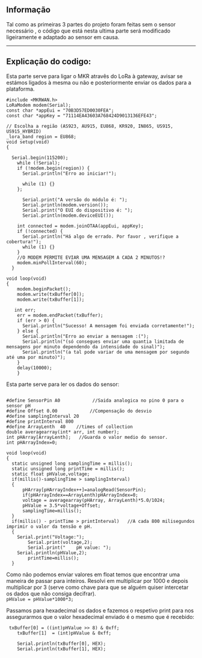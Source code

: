 ## Informação
Tal como as primeiras 3 partes do projeto foram feitas sem o sensor necessário , o código que está nesta ultima parte será modificado ligeiramente e adaptado ao sensor em causa.
________________________________

## Explicação do codigo:
Esta parte serve para ligar  o MKR atravês do LoRa à gateway, avisar se estámos ligados à mesma ou não e posteriormente enviar os dados para a plataforma.
```
#include <MKRWAN.h> 
LoRaModem modem(Serial);
const char *appEui = "70B3D57ED0030FEA";
const char *appKey = "71114EA43603A768424D9013136EFE43";
   
// Escolha a região (AS923, AU915, EU868, KR920, IN865, US915, US915_HYBRID)
_lora_band region = EU868;
void setup(void)
{

  Serial.begin(115200);
    while (!Serial);
    if (!modem.begin(region)) {
      Serial.println("Erro ao iniciar!");
     
      while (1) {}
    };
   
      Serial.print("A versão do módulo é: ");
      Serial.println(modem.version());
      Serial.print("O EUI do dispositivo é: ");
      Serial.println(modem.deviceEUI());
   
    int connected = modem.joinOTAA(appEui, appKey);
    if (!connected) {
      Serial.println("Há algo de errado. Por favor , verifique a cobertura!");
      while (1) {}
    }
    //O MODEM PERMITE EVIAR UMA MENSAGEM A CADA 2 MINUTOS!?
    modem.minPollInterval(60);
  }
   
void loop(void)
{  
    modem.beginPacket();
    modem.write(txBuffer[0]);
    modem.write(txBuffer[1]);
  
   int err;
    err = modem.endPacket(txBuffer);
    if (err > 0) {
      Serial.println("Sucesso! A mensagem foi enviada corretamente!");
    } else {
      Serial.println("Erro ao enviar a mensagem :(");
      Serial.println("(só consegues enviar uma quantia limitada de mensagens por minuto dependendo da intensidade do sinal)");
      Serial.println("(a tal pode variar de uma mensagem por segundo até uma por minuto)");
    }
    delay(10000);
    }
```
Esta parte serve para ler os dados do sensor:
```

#define SensorPin A0            //Saida analogica no pino 0 para o sensor pH
#define Offset 0.00            //Compensação do desvio
#define samplingInterval 20
#define printInterval 800
#define ArrayLenth  40    //times of collection
double averagearray(int* arr, int number);
int pHArray[ArrayLenth];   //Guarda o valor medio do sensor.
int pHArrayIndex=0;

void loop(void)
{
  static unsigned long samplingTime = millis();
  static unsigned long printTime = millis();
  static float pHValue,voltage;
  if(millis()-samplingTime > samplingInterval)
  {
      pHArray[pHArrayIndex++]=analogRead(SensorPin);
      if(pHArrayIndex==ArrayLenth)pHArrayIndex=0;
      voltage = averagearray(pHArray, ArrayLenth)*5.0/1024;
      pHValue = 3.5*voltage+Offset;
      samplingTime=millis();
  }
  if(millis() - printTime > printInterval)   //A cada 800 milisegundos imprimir o valor da tensão e pH.
  {
    Serial.print("Voltage:");
        Serial.print(voltage,2);
        Serial.print("    pH value: ");
    Serial.println(pHValue,2);
        printTime=millis();
  }
```
Como não podemos enviar valores em float temos que encontrar uma maneira de passar para inteiros. Resolvi em multiplicar por 1000 e depois multiplicar por 3 (serve como chave para que se alguém quiser intercetar os dados que não consiga decifrar).   
`pHValue = pHValue*1000*3;`

Passamos para hexadecimal os dados e fazemos o respetivo print para nos assegurarmos que o valor hexadecimal enviado é o mesmo que é recebido:    
```
 txBuffer[0] = ((int)pHValue >> 8) & 0xff;
    txBuffer[1]  = (int)pHValue & 0xff;

    Serial.println(txBuffer[0], HEX);
    Serial.println(txBuffer[1], HEX);
    

```
